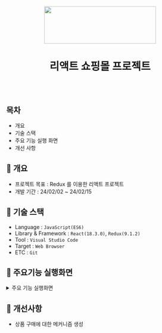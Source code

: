 <h1 align="center"><img src="https://encrypted-tbn0.gstatic.com/images?q=tbn:ANd9GcQwY2pe_4jBfFTV_ofrxJ2dUqd5Yee7NpgiSGlVquvm7A&s" style="width: 300; height: 100"></h1>
<h1 align="center">리액트 쇼핑몰 프로젝트</h1>
<br/><br/>

## 목차

  - 개요
  - 기술 스택
  - 주요 기능 실행 화면
  - 개선 사항

## 🚩 개요
  - 프로젝트 목표 : Redux 를 이용한 리액트 프로젝트
  - 개발 기간 : 24/02/02 ~ 24/02/15

## 🔧 기술 스택
  - Language : `JavaScript(ES6)`
  - Library & Framework : `React(18.3.0)`, `Redux(9.1.2)`
  - Tool : `Visual Studio Code`
  - Target : `Web Browser`
  - ETC : `Git`

## 🎇 주요기능 실행화면
<details>
  <summary>주요 기능 실행화면</summary>

  * **장바구니 담기**
    * `Redux`를 이용한 장바구니 담기가 가능합니다. 새로고침을 하면 목록이 초기화 됩니다.
   
      ![CakeDrama_react_redux](https://github.com/JongHoonKim1004/CakeDrama_tj/assets/155927559/f4ab7677-9a9d-4c55-aaac-ee7d2e9eae1b)


</details>

## 🌄 개선사항
- 상품 구매에 대한 메커니즘 생성


